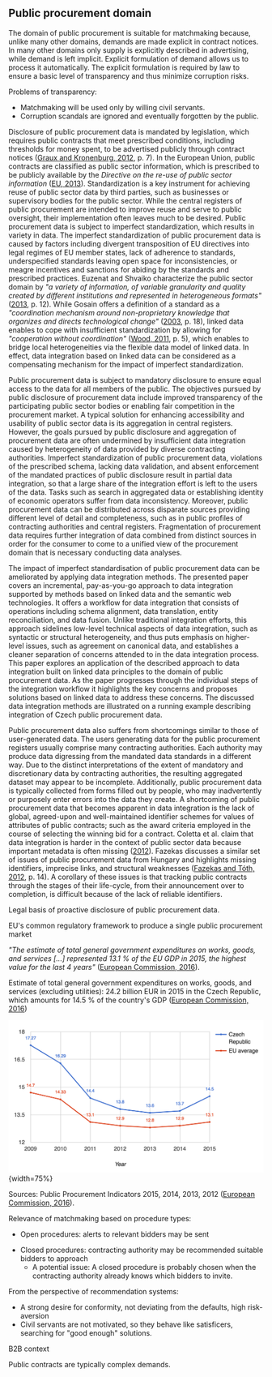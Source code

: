 ## Public procurement domain

The domain of public procurement is suitable for matchmaking because, unlike many other domains, demands are made explicit in contract notices.
In many other domains only supply is explicitly described in advertising, while demand is left implicit.
Explicit formulation of demand allows us to process it automatically.
The explicit formulation is required by law to ensure a basic level of transparency and thus minimize corruption risks.

Problems of transparency:

- Matchmaking will be used only by willing civil servants.
- Corruption scandals are ignored and eventually forgotten by the public.

Disclosure of public procurement data is mandated by legislation, which requires public contracts that meet prescribed conditions, including thresholds for money spent, to be advertised publicly through contract notices ([Graux and Kronenburg, 2012](#Graux2012), p. 7). 
In the European Union, public contracts are classified as public sector information, which is prescribed to be publicly available by the *Directive on the re-use of public sector information* ([EU, 2013](#EU2013)).
Standardization is a key instrument for achieving reuse of public sector data by third parties, such as businesses or supervisory bodies for the public sector.
While the central registers of public procurement are intended to improve reuse and serve to public oversight, their implementation often leaves much to be desired.
Public procurement data is subject to imperfect standardization, which results in variety in data.
The imperfect standardization of public procurement data is caused by factors including divergent transposition of EU directives into legal regimes of EU member states, lack of adherence to standards, underspecified standards leaving open space for inconsistencies, or meagre incentives and sanctions for abiding by the standards and prescribed practices. 
Euzenat and Shvaiko characterize the public sector domain by *"a variety of information, of variable granularity and quality created by different institutions and represented in heterogeneous formats"* ([2013](#Euzenat2013), p. 12).
While Gosain offers a definition of a standard as a *"coordination mechanism around non-proprietary knowledge that organizes and directs technological change"* ([2003](#Gosain2003), p. 18), linked data enables to cope with insufficient standardization by allowing for *"cooperation without coordination"* ([Wood, 2011](#Wood2011), p. 5), which enables to bridge local heterogeneities via the flexible data model of linked data.
In effect, data integration based on linked data can be considered as a compensating mechanism for the impact of imperfect standardization.

Public procurement data is subject to mandatory disclosure to ensure equal access to the data for all members of the public.
The objectives pursued by public disclosure of procurement data include improved transparency of the participating public sector bodies or enabling fair competition in the procurement market.
A typical solution for enhancing accessibility and usability of public sector data is its aggregation in central registers.
However, the goals pursued by public disclosure and aggregation of procurement data are often undermined by insufficient data integration caused by heterogeneity of data provided by diverse contracting authorities.
Imperfect standardization of public procurement data, violations of the prescribed schema, lacking data validation, and absent enforcement of the mandated practices of public disclosure result in partial data integration, so that a large share of the integration effort is left to the users of the data.
Tasks such as search in aggregated data or establishing identity of economic operators suffer from data inconsistency.
Moreover, public procurement data can be distributed across disparate sources providing different level of detail and completeness, such as in public profiles of contracting authorities and central registers.
Fragmentation of procurement data requires further integration of data combined from distinct sources in order for the consumer to come to a unified view of the procurement domain that is necessary conducting data analyses.

The impact of imperfect standardisation of public procurement data can be ameliorated by applying data integration methods.
The presented paper covers an incremental, pay-as-you-go approach to data integration supported by methods based on linked data and the semantic web technologies.
It offers a workflow for data integration that consists of operations including schema alignment, data translation, entity reconciliation, and data fusion.
Unlike traditional integration efforts, this approach sidelines low-level technical aspects of data integration, such as syntactic or structural heterogeneity, and thus puts emphasis on higher-level issues, such as agreement on canonical data, and establishes a cleaner separation of concerns attended to in the data integration process.
This paper explores an application of the described approach to data integration built on linked data principles to the domain of public procurement data.
As the paper progresses through the individual steps of the integration workflow it highlights the key concerns and proposes solutions based on linked data to address these concerns.
The discussed data integration methods are illustrated on a running example describing integration of Czech public procurement data.

Public procurement data also suffers from shortcomings similar to those of user-generated data. 
The users generating data for the public procurement registers usually comprise many contracting authorities. 
Each authority may produce data digressing from the mandated data standards in a different way.
Due to the distinct interpretations of the extent of mandatory and discretionary data by contracting authorities, the resulting aggregated dataset may appear to be incomplete.
Additionally, public procurement data is typically collected from forms filled out by people, who may inadvertently or purposely enter errors into the data they create.
A shortcoming of public procurement data that becomes apparent in data integration is the lack of global, agreed-upon and well-maintained identifier schemes for values of attributes of public contracts; such as the award criteria employed in the course of selecting the winning bid for a contract.
Coletta et al. claim that data integration is harder in the context of public sector data because important metadata is often missing ([2012](#Coletta2012)).
Fazekas discusses a similar set of issues of public procurement data from Hungary and highlights missing identifiers, imprecise links, and structural weaknesses ([Fazekas and Tóth, 2012](#Fazekas2012), p. 14).
A corollary of these issues is that tracking public contracts through the stages of their life-cycle, from their announcement over to completion, is difficult because of the lack of reliable identifiers.

<!-- TODO: Describe where does matchmaking fit in the public procurement process. -->

<!--
### Legal context
* Czech law
* EU directives
-->

Legal basis of proactive disclosure of public procurement data.

EU's common regulatory framework to produce a single public procurement market
<!-- Although the share of cross-country procurement is minimal. See <http://www.govtransparency.eu/wp-content/uploads/2016/03/Fazekas-Skuhrovec_OECD-Integrity-Forum_draft_160321_towebsite.pdf> -->
<!-- TODO: Work through the relevant EU directives and Czech law. -->

<!--
### Economic context
* Single market for cross-country public procurement: However, the public procurements markets in the EU member states are fragmented.
* Clientelism, collusion, bid rigging
-->

*"The estimate of total general government expenditures on works, goods, and services [...] represented 13.1 % of the EU GDP in 2015, the highest value for the last 4 years"* ([European Commission, 2016](#EuropeanCommission2016)).

Estimate of total general government expenditures on works, goods, and services (excluding utilities): 24.2 billion EUR in 2015 in the Czech Republic, which amounts for 14.5 % of the country's GDP ([European Commission, 2016](#EuropeanCommission2016))

![Percentage of public procurement's share of GDP](img/share_of_gdp_v2.png){width=75%}

Sources: Public Procurement Indicators 2015, 2014, 2013, 2012 ([European Commission, 2016](#EuropeanCommission2016)).

Relevance of matchmaking based on procedure types:

* Open procedures: alerts to relevant bidders may be sent
<!--
Also for the first round of restricted procedures.
To a lesser extent also applicable with other procedure types, such as innovation partnership.
-->
* Closed procedures: contracting authority may be recommended suitable bidders to approach
  * A potential issue: A closed procedure is probably chosen when the contracting authority already knows which bidders to invite.
<!-- In case of simplified under limit procedure, contracting authority can directly approach bidders.
In that case, at least five bidders must be approached. (<https://www.zakonyprolidi.cz/cs/2016-134#p53>)
-->

From the perspective of recommendation systems:
* A strong desire for conformity, not deviating from the defaults, high risk-aversion <!-- TODO: Substantiate this claim. -->
* Civil servants are not motivated, so they behave like satisficers, searching for "good enough" solutions.

B2B context

Public contracts are typically complex demands.

<!--
Public procurement is an uncommon domain for recommender systems:
*"experiment designs that evaluate different algorithm variants on historical user ratings derived from the      movie domain form by far the most popular evaluation design and state of practice."* ([Jannach et al., 2010](#Jannach2010), p. 175)
-->

<!--
[2016](#CzechRepublic2016)
-->
